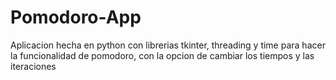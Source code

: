 # Pomodoro-App
Aplicacion hecha en python con librerias tkinter, threading y time para hacer la funcionalidad de pomodoro, con la opcion de cambiar los tiempos y las iteraciones
